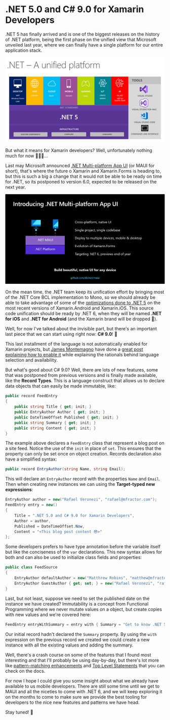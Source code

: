 # .NET 5.0 and C# 9.0 for Xamarin Developers

.NET 5 has finally arrived and is one of the biggest releases on the history of .NET platform, being the first phase on the unified view that Microsoft unveiled last year, where we can finally have a single platform for our entire application stack.

![](img/dotnet5_platform.png)

But what it means for Xamarin developers? Well, unfortunately nothing much for now 🤷🏼‍♂️...

Last may Microsoft announced [.NET Multi-platform App UI](https://devblogs.microsoft.com/dotnet/introducing-net-multi-platform-app-ui/) (or MAUI for short), that's where the future o Xamarin and Xamarin.Forms is heading to, but this is such a big a change that it would not be able to be ready on time for .NET, so its postponed to version 6.0, expected to be released on the next year.

![](img/maui-01-overview.png)

On the mean time, the .NET team keep its unification effort by bringing most of the .NET Core BCL implementation to Mono, so we should already be able to take advantage of some of the [optimizations done to .NET 5](https://devblogs.microsoft.com/dotnet/performance-improvements-in-net-5/) on the most recent versions of Xamarin.Android and Xamarin.iOS. This source code unification should be ready by .NET 6, when they will be named **.NET for iOS** and **.NET for Android** (and the Xamarin brand will be dropped 😬).

Well, for now I've talked about the invisible part, but there's an important last piece that we can start using right now: **C# 9.0**! 🎉

This last installment of the language is not automatically enabled for Xamarin projects, but [James Montemagno](https://montemagno.com/author/james-montemagno/) have done a [great post explaining how to enable it](https://montemagno.com/enabling-c-9-in-xamarin-net-standard-projects/?utm_campaign=Weekly%2BXamarin&utm_medium=email&utm_source=Weekly_Xamarin_286) while explaining the rationals behind language selection and availability.

But what's good about C# 9.0? Well, there are lots of new features, some that was postponed from previous versions and is finally made available, like the **Record Types**. This is a language construct that allows us to declare data objects that can easily be made immutable, like:

```csharp
public record FeedEntry
{
    public string Title { get; init; }
    public EntryAuthor Author { get; init; }
    public DateTimeOffset Published { get; init; }
    public string Summary { get; init; }
    public string Content { get; init; }
}
```

The example above declares a `FeedEntry` class that represent a blog post on a site feed. Notice the use of the `init` in place of `set`. This ensures that the property can only be set once on object creation. Records declaration also have a simplified syntax:

```csharp
public record EntryAuthor(string Name, string Email);
```

This will declare an `EntryAuthor` record with the properties `Name` and `Email`. Then when creating new instances we can using the **Target-typed new expressions**:

```csharp
EntryAuthor author = new("Rafael Veronezi", "rafael@mfractor.com");
FeedEntry entry = new()
{
    Title = ".NET 5.0 and C# 9.0 for Xamarin Developers",
    Author = author,
    Published = DateTimeOffset.Now,
    Content = "<This blog post content 😎>"
};
```

Some developers prefers to have type annotation before the variable itself but like the conciseness of the `var` declarations. This new syntax allows for both and can also be used to initialize class fields and properties:

```csharp
public class FeedSource
{
    EntryAuthor defaultAuthor = new("Matthrew Robins", "matthew@mfractor.com");
    EntryAuthor GuestAuthor { get; set; } = new("Rafael Veronezi", "rafael@mfractor.com");
}
```

Last, but not least, suppose we need to set the published date on the instance we have created? Immutability is a concept from Functional Programming where we never mutate values on a object, but create copies with new values and we're covered here:

```csharp
FeedEntry entryWithSummary = entry with { Summary = "Get to know .NET 5.0 and C# 9.0 from Xamarin Developers PoV" };
```

Our initial record hadn't declared the `Summary` property. By using the `with` expression on the previous record we created we could create a new instance with all the existing values and adding the summary.

Well, there's a crash course on some of the features that I found most interesting and that I'll probably be using day-by-day, but there's lot more like [pattern-matching enhancements](https://docs.microsoft.com/en-us/dotnet/csharp/whats-new/csharp-9#pattern-matching-enhancements) and [Top Level Statements](https://docs.microsoft.com/en-us/dotnet/csharp/whats-new/csharp-9#top-level-statements) that you can check on the docs.

For now I hope I could give you some insight about what we already have available to us mobile developers. There are still some time until we get to MAUI and all the niceties to come with .NET 6, and we will keep exploring it on the months to come to make sure we provide the best tooling for developers to the nice new features and patterns we have head.

Stay tuned! 🙂